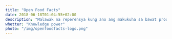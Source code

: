 ```yaml
---
title: "Open Food Facts"
date: 2018-06-18T01:04:55+02:00
description: "Malawak na reperensya kung ano ang makukuha sa bawat produkto"
whetter: "Knowledge power"
photo: "/img/openfoodfacts-logo.png"
---
```

